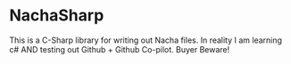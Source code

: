 # NachaSharp
This is a C-Sharp library for writing out Nacha files. 
In reality I am learning c# AND testing out Github + Github Co-pilot.  Buyer Beware! 
